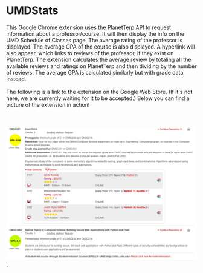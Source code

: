 # UMDStats

This Google Chrome extension uses the PlanetTerp API to request information about a professor/course. It will then display the info on the UMD Schedule of Classes page. The average rating of the professor is displayed. The average GPA of the course is also displayed. A hyperlink will also appear, which links to reviews of the professor, if they exist on PlanetTerp. The extension calculates the average review by totaling all the available reviews and ratings on PlanetTerp and then dividing by the number of reviews. The average GPA is calculated similarly but with grade data instead.
<br/>
<br/>
The following is a link to the extension on the Google Web Store. (If it's not here, we are currently waiting for it to be accepted.)
Below you can find a picture of the extension in action!<br/>
<br/>
<br/>
<br/>
![Screenshot](reviews.png). 
  
  

